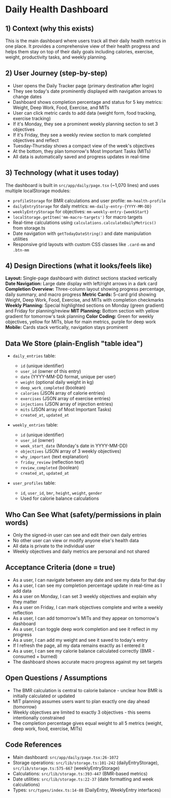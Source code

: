 # Daily Health Dashboard

## 1) Context (why this exists)
This is the main dashboard where users track all their daily health metrics in one place. It provides a comprehensive view of their health progress and helps them stay on top of their daily goals including calories, exercise, weight, productivity tasks, and weekly planning.

## 2) User Journey (step-by-step)
- User opens the Daily Tracker page (primary destination after login)
- They see today's date prominently displayed with navigation arrows to change dates
- Dashboard shows completion percentage and status for 5 key metrics: Weight, Deep Work, Food, Exercise, and MITs
- User can click metric cards to add data (weight form, food tracking, exercise tracking)
- If it's Monday, they see a prominent weekly planning section to set 3 objectives
- If it's Friday, they see a weekly review section to mark completed objectives and reflect
- Tuesday-Thursday shows a compact view of the week's objectives
- At the bottom, they plan tomorrow's Most Important Tasks (MITs)
- All data is automatically saved and progress updates in real-time

## 3) Technology (what it uses today)
The dashboard is built in `src/app/daily/page.tsx` (~1,070 lines) and uses multiple localStorage modules:
- `profileStorage` for BMR calculations and user profile: `mm-health-profile`
- `dailyEntryStorage` for daily metrics: `mm-daily-entry-{YYYY-MM-DD}`
- `weeklyEntryStorage` for objectives: `mm-weekly-entry-{weekStart}`
- `localStorage.getItem('mm-macro-targets')` for macro targets
- Real-time calculations using `calculations.calculateDailyMetrics()` from storage.ts
- Date navigation with `getTodayDateString()` and date manipulation utilities
- Responsive grid layouts with custom CSS classes like `.card-mm` and `.btn-mm`

## 4) Design Directions (what it looks/feels like)
**Layout:** Single-page dashboard with distinct sections stacked vertically
**Date Navigation:** Large date display with left/right arrows in a dark card
**Completion Overview:** Three-column layout showing progress percentage, daily summary, and macro progress
**Metric Cards:** 5-card grid showing Weight, Deep Work, Food, Exercise, and MITs with completion checkmarks
**Weekly Planning:** Special highlighted sections on Monday (green gradient) and Friday for planning/review
**MIT Planning:** Bottom section with yellow gradient for tomorrow's task planning
**Color Coding:** Green for weekly objectives, yellow for MITs, blue for main metrics, purple for deep work
**Mobile:** Cards stack vertically, navigation stays prominent

## Data We Store (plain-English "table idea")
- `daily_entries` table:
  - `id` (unique identifier)
  - `user_id` (owner of this entry)
  - `date` (YYYY-MM-DD format, unique per user)
  - `weight` (optional daily weight in kg)
  - `deep_work_completed` (boolean)
  - `calories` (JSON array of calorie entries)
  - `exercises` (JSON array of exercise entries)
  - `injections` (JSON array of injection entries)
  - `mits` (JSON array of Most Important Tasks)
  - `created_at`, `updated_at`

- `weekly_entries` table:
  - `id` (unique identifier)
  - `user_id` (owner)
  - `week_start_date` (Monday's date in YYYY-MM-DD)
  - `objectives` (JSON array of 3 weekly objectives)
  - `why_important` (text explanation)
  - `friday_review` (reflection text)
  - `review_completed` (boolean)
  - `created_at`, `updated_at`

- `user_profiles` table:
  - `id`, `user_id`, `bmr`, `height`, `weight`, `gender`
  - Used for calorie balance calculations

## Who Can See What (safety/permissions in plain words)
- Only the signed-in user can see and edit their own daily entries
- No other user can view or modify anyone else's health data
- All data is private to the individual user
- Weekly objectives and daily metrics are personal and not shared

## Acceptance Criteria (done = true)
- As a user, I can navigate between any date and see my data for that day
- As a user, I can see my completion percentage update in real-time as I add data
- As a user on Monday, I can set 3 weekly objectives and explain why they matter
- As a user on Friday, I can mark objectives complete and write a weekly reflection
- As a user, I can add tomorrow's MITs and they appear on tomorrow's dashboard
- As a user, I can toggle deep work completion and see it reflect in my progress
- As a user, I can add my weight and see it saved to today's entry
- If I refresh the page, all my data remains exactly as I entered it
- As a user, I can see my calorie balance calculated correctly (BMR - consumed + burned)
- The dashboard shows accurate macro progress against my set targets

## Open Questions / Assumptions
- The BMR calculation is central to calorie balance - unclear how BMR is initially calculated or updated
- MIT planning assumes users want to plan exactly one day ahead (tomorrow)
- Weekly objectives are limited to exactly 3 objectives - this seems intentionally constrained
- The completion percentage gives equal weight to all 5 metrics (weight, deep work, food, exercise, MITs)

## Code References
- Main dashboard: `src/app/daily/page.tsx:26-1072`
- Storage operations: `src/lib/storage.ts:101-242` (dailyEntryStorage), `src/lib/storage.ts:575-667` (weeklyEntryStorage)
- Calculations: `src/lib/storage.ts:393-447` (BMR-based metrics)
- Date utilities: `src/lib/storage.ts:22-37` (date formatting and week calculations)
- Types: `src/types/index.ts:14-88` (DailyEntry, WeeklyEntry interfaces)